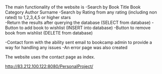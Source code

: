 The main functionality of the website is
-Search by Book Title
	   Book Category
	   Author Surname 
-Search by Rating from any rating (including non rated) to 1,2,3,4,5 or higher stars		   
-Return the results after querying the database (SELECT from database)
-Button to add book to wishlist (INSERT into database)
-Button to remove book from wishlist (DELETE from database)

-Contact form with the ability sent email to bookcamp admin
 to provide a way for handling any issues
-An error page was also created 

The website uses the contact page as index.

http://83.212.100.122:8080/PersonalProject/
